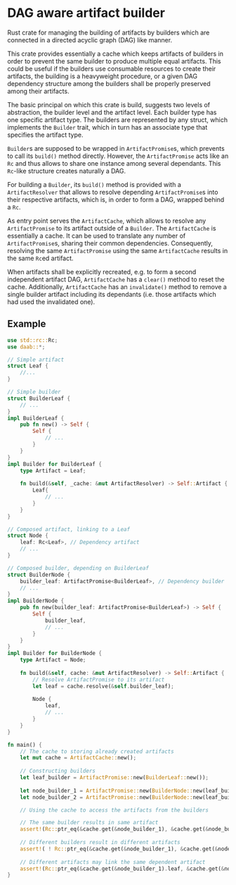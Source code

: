 # DAG aware artifact builder


Rust crate for managing the building of artifacts by builders which are
connected in a directed acyclic graph (DAG) like manner.

This crate provides essentially a cache which keeps artifacts of builders in
order to prevent the same builder to produce multiple equal artifacts.
This could be useful if the builders use consumable resources to create their
artifacts, the building is a heavyweight procedure, or a given DAG dependency
structure among the builders shall be properly preserved among their
artifacts.

The basic principal on which this crate is build, suggests two levels of
abstraction, the builder level and the artifact level. Each builder type has
one specific artifact type. The builders are represented by any struct,
which implements the `Builder` trait, which in turn has an associate type
that specifies the artifact type.

`Builder`s are supposed to be wrapped in `ArtifactPromise`s, which prevents
to call its `build()` method directly. However, the `ArtifactPromise` acts
like an `Rc` and thus allows to share one instance among several dependants.
This `Rc`-like structure creates naturally a DAG.

For building a `Builder`, its `build()` method is provided with a
`ArtifactResolver` that allows to resolve depending `ArtifactPromise`s into
their respective artifacts, which is, in order to form a DAG, wrapped
behind a `Rc`.

As entry point serves the `ArtifactCache`, which allows to resolve any
`ArtifactPromise` to its artifact outside of a `Builder`. The
`ArtifactCache` is essentially a cache. It can be used to translate any
number of `ArtifactPromise`s, sharing their common dependencies.
Consequently, resolving the same `ArtifactPromise` using the same
`ArtifactCache` results in the same `Rc`ed artifact.

When artifacts shall be explicitly recreated, e.g. to form a second
independent artifact DAG, `ArtifactCache` has a `clear()` method
to reset the cache.
Additionally, `ArtifactCache` has an `invalidate()` method to remove a single
builder artifact including its dependants (i.e. those artifacts which had
used the invalidated one).


## Example

```rust
use std::rc::Rc;
use daab::*;

// Simple artifact
struct Leaf {
    //...
}

// Simple builder
struct BuilderLeaf {
    // ...
}
impl BuilderLeaf {
    pub fn new() -> Self {
        Self {
            // ...
        }
    }
}
impl Builder for BuilderLeaf {
    type Artifact = Leaf;
    
    fn build(&self, _cache: &mut ArtifactResolver) -> Self::Artifact {
        Leaf{
            // ...
        }
    }
}

// Composed artifact, linking to a Leaf
struct Node {
    leaf: Rc<Leaf>, // Dependency artifact
    // ...
}

// Composed builder, depending on BuilderLeaf
struct BuilderNode {
    builder_leaf: ArtifactPromise<BuilderLeaf>, // Dependency builder
    // ...
}
impl BuilderNode {
    pub fn new(builder_leaf: ArtifactPromise<BuilderLeaf>) -> Self {
        Self {
            builder_leaf,
            // ...
        }
    }
}
impl Builder for BuilderNode {
    type Artifact = Node;
    
    fn build(&self, cache: &mut ArtifactResolver) -> Self::Artifact {
        // Resolve ArtifactPromise to its artifact
        let leaf = cache.resolve(&self.builder_leaf);
        
        Node {
            leaf,
            // ...
        }
    }
}

fn main() {
    // The cache to storing already created artifacts
    let mut cache = ArtifactCache::new();
    
    // Constructing builders
    let leaf_builder = ArtifactPromise::new(BuilderLeaf::new());
    
    let node_builder_1 = ArtifactPromise::new(BuilderNode::new(leaf_builder.clone()));
    let node_builder_2 = ArtifactPromise::new(BuilderNode::new(leaf_builder.clone()));

    // Using the cache to access the artifacts from the builders

    // The same builder results in same artifact
    assert!(Rc::ptr_eq(&cache.get(&node_builder_1), &cache.get(&node_builder_1)));
    
    // Different builders result in different artifacts
    assert!( ! Rc::ptr_eq(&cache.get(&node_builder_1), &cache.get(&node_builder_2)));
    
    // Different artifacts may link the same dependent artifact
    assert!(Rc::ptr_eq(&cache.get(&node_builder_1).leaf, &cache.get(&node_builder_2).leaf));
}
```





